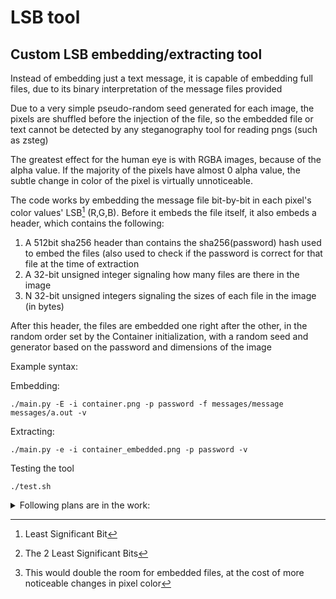 # LSB tool

## Custom LSB embedding/extracting tool

Instead of embedding just a text message, it is capable of embedding full files, due to its binary interpretation of the message files provided

Due to a very simple pseudo-random seed generated for each image, the pixels are shuffled before the injection of the file, so the embedded file or text cannot be detected by any steganography tool for reading pngs (such as zsteg)

The greatest effect for the human eye is with RGBA images, because of the alpha value. If the majority of the pixels have almost 0 alpha value, the subtle change in color of the pixel is virtually unnoticeable.

The code works by embedding the message file bit-by-bit in each pixel's color values' LSB[^0] (R,G,B). Before it embeds the file itself, it also embeds a header, which contains the following:

1. A 512bit sha256 header than contains the sha256(password) hash used to embed the files (also used to check if the password is correct for that file at the time of extraction
2. A 32-bit unsigned integer signaling how many files are there in the image
3. N 32-bit unsigned integers signaling the sizes of each file in the image (in bytes)

After this header, the files are embedded one right after the other, in the random order set by the Container initialization, with a random seed and generator based on the password and dimensions of the image

Example syntax:

Embedding:
```
./main.py -E -i container.png -p password -f messages/message messages/a.out -v
```

Extracting:
```
./main.py -e -i container_embedded.png -p password -v
```

Testing the tool
```
./test.sh
```

<details>
<summary>Following plans are in the work:</summary>
  
  1. **L2SB**[^1] embedding[^3]
  
</details>

[^0]: Least Significant Bit
[^1]: The 2 Least Significant Bits
[^2]: It can be used as an actual 33-bit unsigned integer, I just chose 33 over 32 to round up for the 3bits/pixel
[^3]: This would double the room for embedded files, at the cost of more noticeable changes in pixel color
